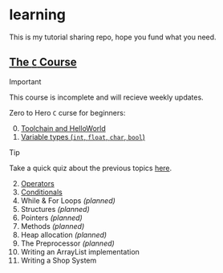# learning

This is my tutorial sharing repo, hope you fund what you need.

## [The `C` Course](./c/)

> [!IMPORTANT]
> This course is incomplete and will recieve weekly updates.

Zero to Hero `C` curse for beginners:

0. [Toolchain and HelloWorld](./c/l0_toolchain/handout.md)
1. [Variable types (`int`, `float`, `char`, `bool`)](./c/l1_variables/handout.md)

> [!TIP]
> Take a quick quiz about the previous topics [here](https://quizizz.com/admin/quiz/67da9f1e3b5a2abf688aab6a).

2. [Operators](./c/l2_operators/handout.md)
3. [Conditionals](./c/l3_conditionals/handout.md)
4. While & For Loops _(planned)_
5. Structures _(planned)_
6. Pointers _(planned)_
7. Methods _(planned)_
8. Heap allocation _(planned)_
9. The Preprocessor _(planned)_
10. Writing an ArrayList implementation
11. Writing a Shop System
